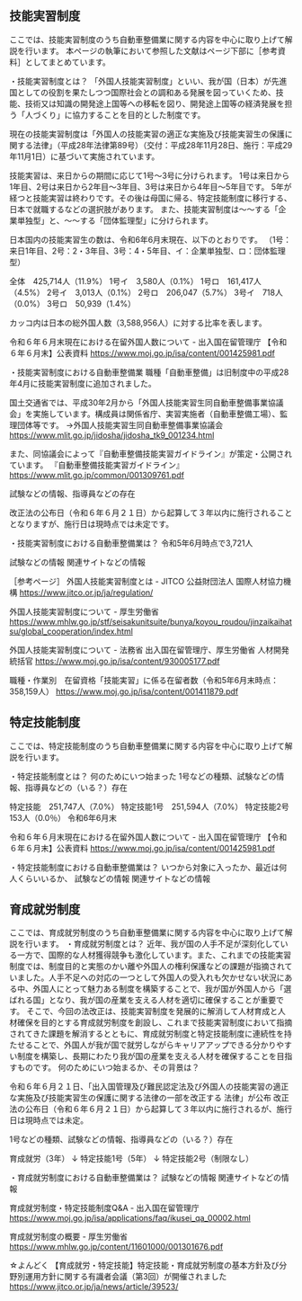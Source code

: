 ## 技能実習制度
ここでは、技能実習制度のうち自動車整備業に関する内容を中心に取り上げて解説を行います。
本ページの執筆において参照した文献はページ下部に［参考資料］としてまとめています。

・技能実習制度とは？
「外国人技能実習制度」といい、我が国（日本）が先進国としての役割を果たしつつ国際社会との調和ある発展を図っていくため、技能、技術又は知識の開発途上国等への移転を図り、開発途上国等の経済発展を担う「人づくり」に協力することを目的とした制度です。

現在の技能実習制度は「外国人の技能実習の適正な実施及び技能実習生の保護に関する法律」（平成28年法律第89号）（交付：平成28年11月28日、施行：平成29年11月1日）に基づいて実施されています。

技能実習は、来日からの期間に応じて1号～3号に分けられます。
1号は来日から1年目、2号は来日から2年目～3年目、3号は来日から4年目～5年目です。
5年が経つと技能実習は終わりです。その後は母国に帰る、特定技能制度に移行する、日本で就職するなどの選択肢があります。
また、技能実習制度は～～する「企業単独型」と、～～する「団体監理型」に分けられます。

日本国内の技能実習生の数は、令和6年6月末現在、以下のとおりです。
（1号：来日1年目、2号：2・3年目、3号：4・5年目、イ：企業単独型、ロ：団体監理型）

全体　425,714人（11.9%）
1号イ　3,580人（0.1%）
1号ロ　161,417人（4.5%）
2号イ　3,013人（0.1%）
2号ロ　206,047（5.7%）
3号イ　718人（0.0%）
3号ロ　50,939（1.4%）

カッコ内は日本の総外国人数（3,588,956人）に対する比率を表します。

令和６年６月末現在における在留外国人数について - 出入国在留管理庁
【令和６年６月末】公表資料
https://www.moj.go.jp/isa/content/001425981.pdf

・技能実習制度における自動車整備業
職種「自動車整備」は旧制度中の平成28年4月に技能実習制度に追加されました。

国土交通省では、平成30年2月から「外国人技能実習生同自動車整備事業協議会」を実施しています。構成員は関係省庁、実習実施者（自動車整備工場）、監理団体等です。
→外国人技能実習生同自動車整備事業協議会
https://www.mlit.go.jp/jidosha/jidosha_tk9_001234.html

また、同協議会によって『自動車整備技能実習ガイドライン』が策定・公開されています。
『自動車整備技能実習ガイドライン』
https://www.mlit.go.jp/common/001309761.pdf



試験などの情報、指導員などの存在

改正法の公布日（令和６年６月２１日）から起算して３年以内に施行されることとなりますが、施行日は現時点では未定です。


・技能実習制度における自動車整備業は？
令和5年6月時点で3,721人

試験などの情報
関連サイトなどの情報

［参考ページ］
外国人技能実習制度とは - JITCO 公益財団法人 国際人材協力機構
https://www.jitco.or.jp/ja/regulation/

外国人技能実習制度について - 厚生労働省
https://www.mhlw.go.jp/stf/seisakunitsuite/bunya/koyou_roudou/jinzaikaihatsu/global_cooperation/index.html

外国人技能実習制度について - 法務省 出入国在留管理庁、厚生労働省 人材開発統括官
https://www.moj.go.jp/isa/content/930005177.pdf

職種・作業別　在留資格「技能実習」に係る在留者数（令和5年6月末時点：358,159人）
https://www.moj.go.jp/isa/content/001411879.pdf
## 特定技能制度
ここでは、特定技能制度のうち自動車整備業に関する内容を中心に取り上げて解説を行います。

・特定技能制度とは？
何のためにいつ始まった
1号などの種類、試験などの情報、指導員などの（いる？）存在

特定技能　251,747人（7.0%）
特定技能1号　251,594人（7.0%）
特定技能2号　153人（0.0％）
令和6年6月末

令和６年６月末現在における在留外国人数について - 出入国在留管理庁
【令和６年６月末】公表資料
https://www.moj.go.jp/isa/content/001425981.pdf

・特定技能制度における自動車整備業は？
いつから対象に入ったか、最近は何人くらいいるか、
試験などの情報
関連サイトなどの情報

## 育成就労制度
ここでは、育成就労制度のうち自動車整備業に関する内容を中心に取り上げて解説を行います。
・育成就労制度とは？
近年、我が国の人手不足が深刻化している一方で、国際的な人材獲得競争も激化しています。また、これまでの技能実習制度では、制度目的と実態のかい離や外国人の権利保護などの課題が指摘されていました。人手不足への対応の一つとして外国人の受入れも欠かせない状況にある中、外国人にとって魅力ある制度を構築することで、我が国が外国人から「選ばれる国」となり、我が国の産業を支える人材を適切に確保することが重要です。
そこで、今回の法改正は、技能実習制度を発展的に解消して人材育成と人材確保を目的とする育成就労制度を創設し、これまで技能実習制度において指摘されてきた課題を解消するとともに、育成就労制度と特定技能制度に連続性を持たせることで、外国人が我が国で就労しながらキャリアアップできる分かりやすい制度を構築し、長期にわたり我が国の産業を支える人材を確保することを目指すものです。
何のためにいつ始まるか、その背景は？

令和６年６月２１日、「出入国管理及び難民認定法及び外国人の技能実習の適正な実施及び技能実習生の保護に関する法律の一部を改正する 法律」が公布
改正法の公布日（令和６年６月２１日）から起算して３年以内に施行されるが、施行日は現時点では未定。

1号などの種類、試験などの情報、指導員などの（いる？）存在

育成就労（3年）
↓
特定技能1号（5年）
↓
特定技能2号（制限なし）

・育成就労制度における自動車整備業は？
試験などの情報
関連サイトなどの情報

育成就労制度・特定技能制度Q&A - 出入国在留管理庁
https://www.moj.go.jp/isa/applications/faq/ikusei_qa_00002.html

育成就労制度の概要 - 厚生労働省
https://www.mhlw.go.jp/content/11601000/001301676.pdf


☆よんどく
【育成就労・特定技能】特定技能・育成就労制度の基本方針及び分野別運用方針に関する有識者会議（第3回）が開催されました
https://www.jitco.or.jp/ja/news/article/39523/